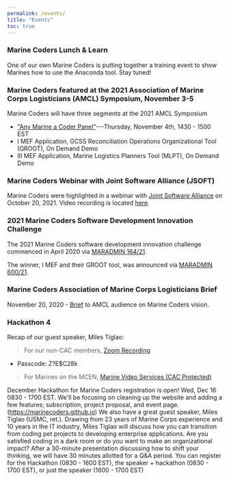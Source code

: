 ```yaml
---
permalink: /events/
title: "Events"
toc: true
---
```


### Marine Coders Lunch & Learn

One of our own Marine Coders is putting together a training event to show Marines how to use the Anaconda tool. Stay tuned!

### Marine Coders featured at the 2021 Association of Marine Corps Logisticians (AMCL) Symposium, November 3-5

Marine Coders will have three segments at the 2021 AMCL Symposium
  * ["Any Marine a Coder Panel"](https://www.amclsymposium.org/Agenda/Agenda)---Thursday, November 4th, 1430 - 1500 EST
  * I MEF Application, GCSS Reconciliation Operations Organizational Tool (GROOT), On Demand Demo
  * III MEF Application, Marine Logistics Planners Tool (MLPT), On Demand Demo

### Marine Coders Webinar with Joint Software Alliance (JSOFT)

Marine Coders were highlighted in a webinar with [Joint Software Alliance](https://www.jsoftalliance.org/) on October 20, 2021.  Video recording is located [here](https://www.jsoftalliance.org/videos/).

### 2021 Marine Coders Software Development Innovation Challenge

The 2021 Marine Coders software development innovation challenge commenced in April 2020 via [MARADMIN 164/21](https://www.marines.mil/News/Messages/Messages-Display/Article/2549693/solicitation-for-participation-in-the-marine-corps-inaugural-micro-application/).

The winner, I MEF and their GROOT tool, was announced via [MARADMIN 600/21](https://www.marines.mil/News/Messages/Messages-Display/Article/2815694/2021-inaugural-micro-application-development-innovation-challenge-results/).

### Marine Coders Association of Marine Corps Logisticians Brief

November 20, 2020 - [Brief](https://www.youtube.com/watch?v=XybGruUNc7s&t=5s) to AMCL audience on Marine Coders vision.

### Hackathon 4

Recap of our guest speaker, Miles Tiglao:

> For our non-CAC members, [Zoom Recording](https://us02web.zoom.us/rec/share/8qntZYHsw4H1xkvCFS6YfwuYNu9eweyhi22OUYHwsQJwbFywtCqadBkYzQ_0nsFY.Szee4QhLQhLRYIGP) 
* Passcode: Z?E$C28k

> For Marines on the MCEN, [Marine Video Services (CAC Protected)](https://www.marinenet.usmc.mil/mvs/watchVideo.aspx?id=35908B717ACD)

December Hackathon for Marine Coders registration is open!  Wed, Dec 16 0830 - 1700 EST.  We'll be focusing on cleaning up the website and adding a few features; subscription, project proposal, and event page. (https://marinecoders.github.io)
We also have a great guest speaker, Miles Tiglao (USMC, ret.).  Drawing from 23 years of Marine Corps experience and 10 years in the IT industry, Miles Tiglao will discuss how you can transition from coding pet projects to developing enterprise applications.  Are you satisfied coding in a dark room or do you want to make an organizational impact?  After a 30-minute presentation discussing how to shift your thinking, we will have 30 minutes allotted for a Q&A period.
You can register for the Hackathon (0830  - 1600 EST), the speaker + hackathon (0830 - 1700 EST), or just the speaker (1600 - 1700 EST)
